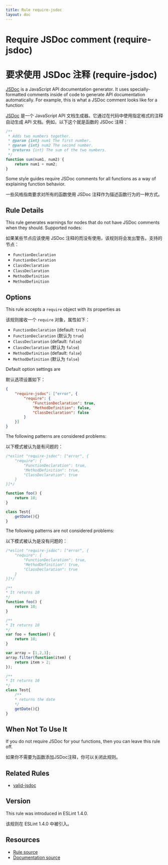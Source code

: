 ```yaml
---
title: Rule require-jsdoc
layout: doc
---
```

<!-- Note: No pull requests accepted for this file. See README.md in the root directory for details. -->

# Require JSDoc comment (require-jsdoc)

# 要求使用 JSDoc 注释 (require-jsdoc)

[JSDoc](http://usejsdoc.org) is a JavaScript API documentation generator. It uses specially-formatted comments inside of code to generate API documentation automatically. For example, this is what a JSDoc comment looks like for a function:

[JSDoc](http://usejsdoc.org) 是一个 JavaScript API 文档生成器。它通过在代码中使用指定格式的注释自动生成 API 文档。例如，以下这个就是函数的 JSDoc 注释：

```js
/**
 * Adds two numbers together.
 * @param {int} num1 The first number.
 * @param {int} num2 The second number.
 * @returns {int} The sum of the two numbers.
 */
function sum(num1, num2) {
    return num1 + num2;
}
```

Some style guides require JSDoc comments for all functions as a way of explaining function behavior.

一些风格指南要求对所有的函数使用 JSDoc 注释作为描述函数行为的一种方式。

## Rule Details

This rule generates warnings for nodes that do not have JSDoc comments when they should. Supported nodes:

如果某些节点应该使用 JSDoc 注释的而没有使用，该规则将会发出警告。支持的节点：

* `FunctionDeclaration`
* `FunctionDeclaration`
* `ClassDeclaration`
* `ClassDeclaration`
* `MethodDefinition`
* `MethodDefinition`

## Options

This rule accepts a `require` object with its properties as

该规则接收一个 `require` 对象，属性如下：

* `FunctionDeclaration` (default: `true`)
* `FunctionDeclaration` (默认为 `true`)
* `ClassDeclaration` (default: `false`)
* `ClassDeclaration` (默认为 `false`)
* `MethodDefinition` (default: `false`)
* `MethodDefinition` (默认为 `false`)

Default option settings are

默认选项设置如下：

```json
{
    "require-jsdoc": ["error", {
        "require": {
            "FunctionDeclaration": true,
            "MethodDefinition": false,
            "ClassDeclaration": false
        }
    }]
}
```

The following patterns are considered problems:

以下模式被认为是有问题的：

```js
/*eslint "require-jsdoc": ["error", {
    "require": {
        "FunctionDeclaration": true,
        "MethodDefinition": true,
        "ClassDeclaration": true
    }
}]*/

function foo() {
    return 10;
}

class Test{
    getDate(){}
}
```

The following patterns are not considered problems:

以下模式被认为是没有问题的：

```js
/*eslint "require-jsdoc": ["error", {
    "require": {
        "FunctionDeclaration": true,
        "MethodDefinition": true,
        "ClassDeclaration": true
    }
}]*/

/**
* It returns 10
*/
function foo() {
    return 10;
}

/**
* It returns 10
*/
var foo = function() {
    return 10;
}

var array = [1,2,3];
array.filter(function(item) {
    return item > 2;
});

/**
* It returns 10
*/
class Test{
    /**
    * returns the date
    */
    getDate(){}
}
```

## When Not To Use It

If you do not require JSDoc for your functions, then you can leave this rule off.

如果你不需要为函数添加JSDoc注释，你可以关闭此规则。

## Related Rules

* [valid-jsdoc](valid-jsdoc)

## Version

This rule was introduced in ESLint 1.4.0.

该规则在 ESLint 1.4.0 中被引入。

## Resources

* [Rule source](https://github.com/eslint/eslint/tree/master/lib/rules/require-jsdoc.js)
* [Documentation source](https://github.com/eslint/eslint/tree/master/docs/rules/require-jsdoc.md)
